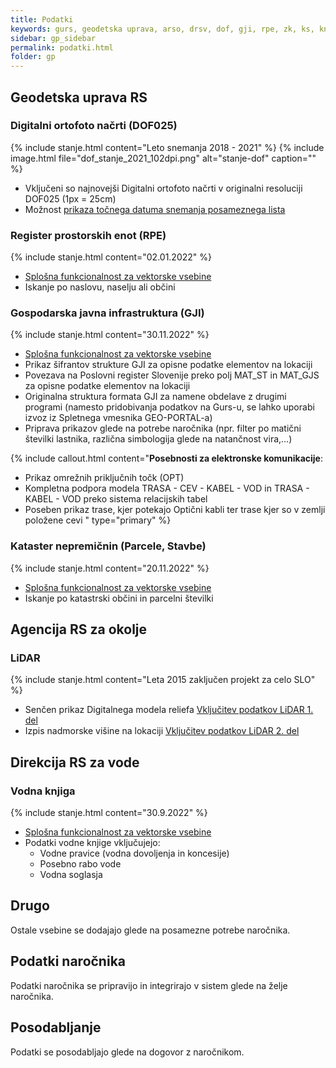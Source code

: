 ```yaml
---
title: Podatki
keywords: gurs, geodetska uprava, arso, drsv, dof, gji, rpe, zk, ks, kn, hišne številke, naslovi, kataster nepremičnin, kataster stavb, zemljiški kataster, infrastruktura, prostorski podatki, lidar
sidebar: gp_sidebar
permalink: podatki.html
folder: gp
---
```


## Geodetska uprava RS

### Digitalni ortofoto načrti (DOF025)
{% include stanje.html content="Leto snemanja 2018 - 2021" %}
{% include image.html file="dof_stanje_2021_102dpi.png" alt="stanje-dof" caption="" %}

- Vključeni so najnovejši Digitalni ortofoto načrti v originalni resoluciji DOF025 (1px = 25cm)
- Možnost [prikaza točnega datuma snemanja posameznega lista](https://site.geo-portal.si/2020-02-27-nasvet-datum-snemanja-dof.html)

### Register prostorskih enot (RPE)
{% include stanje.html content="02.01.2022" %}

- [Splošna funkcionalnost za vektorske vsebine](sklopi.html#možnosti-vektorskih-slojev)
- Iskanje po naslovu, naselju ali občini

### Gospodarska javna infrastruktura (GJI)
{% include stanje.html content="30.11.2022" %}

- [Splošna funkcionalnost za vektorske vsebine](sklopi.html#možnosti-vektorskih-slojev)
- Prikaz šifrantov strukture GJI za opisne podatke elementov na lokaciji
- Povezava na Poslovni register Slovenije preko polj MAT_ST in MAT_GJS za opisne podatke elementov na lokaciji
- Originalna struktura formata GJI za namene obdelave z drugimi programi (namesto pridobivanja podatkov na Gurs-u, 
  se lahko uporabi izvoz iz Spletnega vmesnika GEO-PORTAL-a)
- Priprava prikazov glede na potrebe naročnika (npr. filter po matični številki lastnika, različna
  simbologija glede na natančnost vira,...)

{% include callout.html content="**Posebnosti za elektronske komunikacije**:<br/>
- Prikaz omrežnih priključnih točk (OPT)
- Kompletna podpora modela TRASA - CEV - KABEL - VOD in TRASA - KABEL - VOD preko sistema relacijskih tabel<br/>
- Poseben prikaz trase, kjer potekajo Optični kabli ter trase kjer so v zemlji položene cevi
" type="primary" %} 

### Kataster nepremičnin (Parcele, Stavbe)
{% include stanje.html content="20.11.2022" %}

- [Splošna funkcionalnost za vektorske vsebine](sklopi.html#možnosti-vektorskih-slojev)
- Iskanje po katastrski občini in parcelni številki

## Agencija RS za okolje

### LiDAR
{% include stanje.html content="Leta 2015 zaključen projekt za celo SLO" %}

- Senčen prikaz Digitalnega modela reliefa [Vključitev podatkov LiDAR 1. del](https://site.geo-portal.si/2020-03-02-vkljucitev-lidar-1.html)
- Izpis nadmorske višine na lokaciji [Vključitev podatkov LiDAR 2. del](https://site.geo-portal.si/2021-01-04-vkljucitev-lidar-2.html)

## Direkcija RS za vode

### Vodna knjiga
{% include stanje.html content="30.9.2022" %}

- [Splošna funkcionalnost za vektorske vsebine](sklopi.html#možnosti-vektorskih-slojev)
- Podatki vodne knjige vključujejo:
  - Vodne pravice (vodna dovoljenja in koncesije)
  - Posebno rabo vode
  - Vodna soglasja

## Drugo
Ostale vsebine se dodajajo glede na posamezne potrebe naročnika.

## Podatki naročnika
Podatki naročnika se pripravijo in integrirajo v sistem glede na želje naročnika.

## Posodabljanje
Podatki se posodabljajo glede na dogovor z naročnikom.
